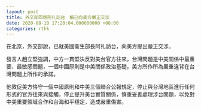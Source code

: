 ```yaml
---
layout: post
title: 外交部回應阿扎訪台　稱已向美方嚴正交涉
date: 2020-08-10 17:20:04.000000000 +08:00
categories: rthk
---
```


在北京，外交部說，已就美國衛生部長阿扎訪台，向美方提出嚴正交涉。

發言人趙立堅強調，中方一貫堅決反對美台官方往來，台灣問題是中美關係中最重要、最敏感問題，一個中國原則是中美關係政治基礎，美方所作所為嚴重違背在台灣問題上所作的承諾。

他敦促美方恪守一個中國原則和中美三個聯合公報規定，停止與台灣地區進行任何形式的官方往來與接觸，停止提升美台實質關係，慎重妥善處理涉台問題，以免對中美重要領域合作和台海和平穩定，造成嚴重傷害。
